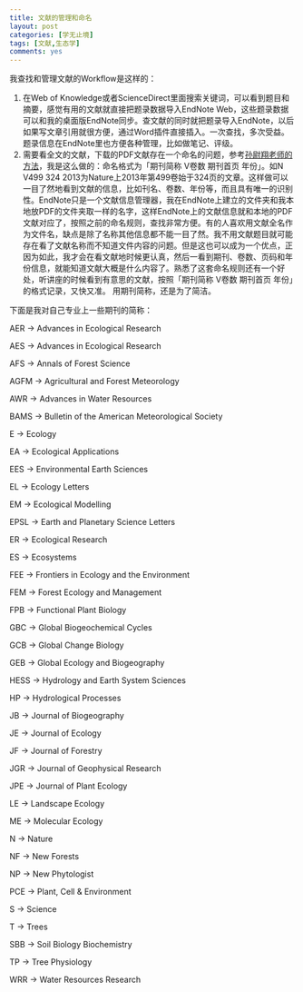 ```yaml
---
title: 文献的管理和命名
layout: post
categories: [学无止境]
tags: [文献,生态学]
comments: yes
---
```


我查找和管理文献的Workflow是这样的： 

1. 在Web of Knowledge或者ScienceDirect里面搜索关键词，可以看到题目和摘要，感觉有用的文献就直接把题录数据导入EndNote Web，这些题录数据可以和我的桌面版EndNote同步。查文献的同时就把题录导入EndNote，以后如果写文章引用就很方便，通过Word插件直接插入。一次查找，多次受益。题录信息在EndNote里也方便各种管理，比如做笔记、评级。 
2. 需要看全文的文献，下载的PDF文献存在一个命名的问题，参考[孙尉翔老师的方法](http://www.andrewsun.net/panta_rhei/%E6%8E%A8%E8%8D%90/%E6%88%91%E9%98%85%E8%AF%BB%E7%A7%91%E7%A0%94%E6%96%87%E7%8C%AE%E7%9A%84%E4%B8%80%E4%BA%9B%E5%81%9A%E6%B3%95)，我是这么做的：命名格式为「期刊简称 V卷数 期刊首页 年份」。如N V499 324 2013为Nature上2013年第499卷始于324页的文章。这样做可以一目了然地看到文献的信息，比如刊名、卷数、年份等，而且具有唯一的识别性。EndNote只是一个文献信息管理器，我在EndNote上建立的文件夹和我本地放PDF的文件夹取一样的名字，这样EndNote上的文献信息就和本地的PDF文献对应了，按照之前的命名规则，查找非常方便。有的人喜欢用文献全名作为文件名，缺点是除了名称其他信息都不能一目了然。我不用文献题目就可能存在看了文献名称而不知道文件内容的问题。但是这也可以成为一个优点，正因为如此，我才会在看文献地时候更认真，然后一看到期刊、卷数、页码和年份信息，就能知道文献大概是什么内容了。熟悉了这套命名规则还有一个好处，听讲座的时候看到有意思的文献，按照「期刊简称 V卷数 期刊首页 年份」的格式记录，又快又准。 用期刊简称，还是为了简洁。

下面是我对自己专业上一些期刊的简称： 

AER -> Advances in Ecological Research 

AES -> Advances in Ecological Research 

AFS -> Annals of Forest Science 

AGFM -> Agricultural and Forest Meteorology 

AWR -> Advances in Water Resources 

BAMS -> Bulletin of the American Meteorological Society 

E -> Ecology 

EA -> Ecological Applications 

EES -> Environmental Earth Sciences 

EL -> Ecology Letters 

EM -> Ecological Modelling 

EPSL -> Earth and Planetary Science Letters 

ER -> Ecological Research 

ES -> Ecosystems 

FEE -> Frontiers in Ecology and the Environment 

FEM -> Forest Ecology and Management 

FPB -> Functional Plant Biology 

GBC -> Global Biogeochemical Cycles 

GCB -> Global Change Biology 

GEB -> Global Ecology and Biogeography 

HESS -> Hydrology and Earth System Sciences 

HP -> Hydrological Processes 

JB -> Journal of Biogeography 

JE -> Journal of Ecology 

JF -> Journal of Forestry 

JGR -> Journal of Geophysical Research 

JPE -> Journal of Plant Ecology 

LE -> Landscape Ecology 

ME -> Molecular Ecology 

N -> Nature 

NF -> New Forests 

NP -> New Phytologist 

PCE -> Plant, Cell & Environment 

S -> Science 

T -> Trees 

SBB -> Soil Biology Biochemistry 

TP -> Tree Physiology

WRR -> Water Resources Research
